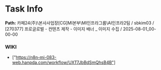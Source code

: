 # Task Info

**Path:** 카페24(주)\본사사업장\[CG]MI본부\MI인프라그룹\AI인프라2팀 / sbkim03 / [270377] 프로글로벌 - 컨텐츠 제작 - 이미지 배너 _ 이미지 수집 / 2025-08-01_00-00-00

### WIKI
- ["https://n8n-mi-083-web.hanpda.com/workflow/UXT7JbBdSmQhsB4B"]

